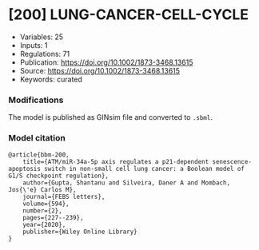 # \[200\] LUNG-CANCER-CELL-CYCLE

 - Variables: 25
 - Inputs: 1
 - Regulations: 71
 - Publication: https://doi.org/10.1002/1873-3468.13615
 - Source: https://doi.org/10.1002/1873-3468.13615
 - Keywords: curated


### Modifications

The model is published as GINsim file and converted to `.sbml`.

### Model citation

```
@article{bbm-200,
	title={ATM/miR-34a-5p axis regulates a p21-dependent senescence-apoptosis switch in non-small cell lung cancer: a Boolean model of G1/S checkpoint regulation},
	author={Gupta, Shantanu and Silveira, Daner A and Mombach, Jos{\'e} Carlos M},
	journal={FEBS letters},
	volume={594},
	number={2},
	pages={227--239},
	year={2020},
	publisher={Wiley Online Library}
}
```

